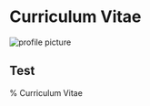# Curriculum Vitae
![profile picture](https://bastian-kroeger.tech/profile-picture.jpg)
## Test
% Curriculum Vitae
